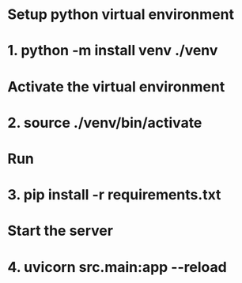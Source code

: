 # Setup python virtual environment 

# 1. python -m install venv ./venv

# Activate the virtual environment

# 2. source ./venv/bin/activate

# Run 

# 3. pip install -r requirements.txt

# Start the server

# 4. uvicorn src.main:app --reload
